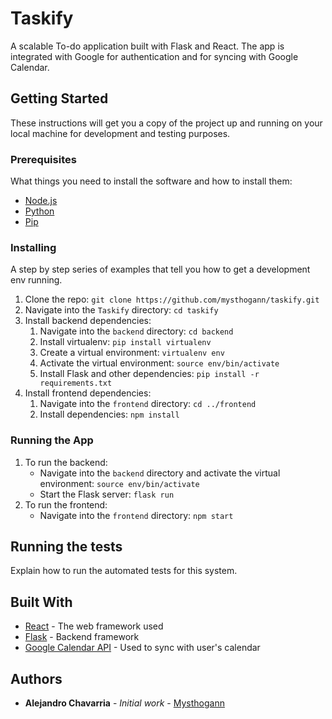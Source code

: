# Taskify

A scalable To-do application built with Flask and React. The app is integrated with Google for authentication and for syncing with Google Calendar.

## Getting Started

These instructions will get you a copy of the project up and running on your local machine for development and testing purposes.

### Prerequisites

What things you need to install the software and how to install them:

* [Node.js](https://nodejs.org/en/)
* [Python](https://www.python.org/)
* [Pip](https://pip.pypa.io/en/stable/installing/)

### Installing

A step by step series of examples that tell you how to get a development env running.

1. Clone the repo: `git clone https://github.com/mysthogann/taskify.git`
2. Navigate into the `Taskify` directory: `cd taskify`
3. Install backend dependencies: 
    1. Navigate into the `backend` directory: `cd backend`
    2. Install virtualenv: `pip install virtualenv`
    3. Create a virtual environment: `virtualenv env`
    4. Activate the virtual environment: `source env/bin/activate` 
    5. Install Flask and other dependencies: `pip install -r requirements.txt`
4. Install frontend dependencies:
    1. Navigate into the `frontend` directory: `cd ../frontend`
    2. Install dependencies: `npm install`

### Running the App

1. To run the backend: 
    - Navigate into the `backend` directory and activate the virtual environment: `source env/bin/activate`
    - Start the Flask server: `flask run`
2. To run the frontend:
    - Navigate into the `frontend` directory: `npm start`

## Running the tests

Explain how to run the automated tests for this system.

## Built With

* [React](https://reactjs.org/) - The web framework used
* [Flask](http://flask.palletsprojects.com/) - Backend framework
* [Google Calendar API](https://developers.google.com/calendar) - Used to sync with user's calendar

## Authors

* **Alejandro Chavarria** - *Initial work* - [Mysthogann](https://github.com/mysthogann)
